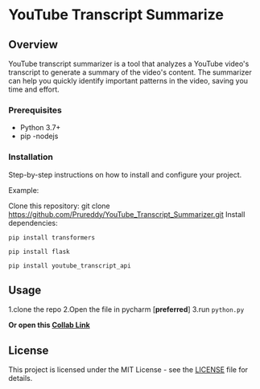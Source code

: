 # YouTube Transcript Summarize

## Overview
 YouTube transcript summarizer is a tool that analyzes a YouTube video's transcript to generate a summary of the video's content. The summarizer can help you quickly identify important patterns in the video, saving you time and effort.

### Prerequisites

- Python 3.7+
- pip
-nodejs

### Installation

Step-by-step instructions on how to install and configure your project.

Example:

Clone this repository: git clone https://github.com/Prureddy/YouTube_Transcript_Summarizer.git
Install dependencies: 
 ```
pip install transformers
```
```
pip install flask
```
```
pip install youtube_transcript_api
```

## Usage

1.clone the repo 
2.Open the file in pycharm [**preferred**]
3.run ``` python.py ```

**Or open this [Collab Link](https://colab.research.google.com/drive/1DTx-EL8XQ11ay9t6dUY5iyUxYOl1p5t7)**


## License

This project is licensed under the MIT License - see the [LICENSE](LICENSE) file for details.
